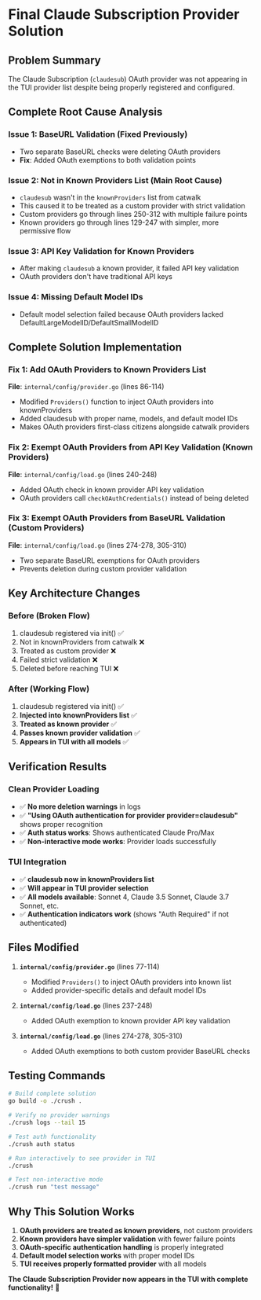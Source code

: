 # Final Claude Subscription Provider Solution

## Problem Summary
The Claude Subscription (`claudesub`) OAuth provider was not appearing in the TUI provider list despite being properly registered and configured.

## Complete Root Cause Analysis

### Issue 1: BaseURL Validation (Fixed Previously)
- Two separate BaseURL checks were deleting OAuth providers
- **Fix**: Added OAuth exemptions to both validation points

### Issue 2: Not in Known Providers List (Main Root Cause)
- `claudesub` wasn't in the `knownProviders` list from catwalk
- This caused it to be treated as a custom provider with strict validation
- Custom providers go through lines 250-312 with multiple failure points
- Known providers go through lines 129-247 with simpler, more permissive flow

### Issue 3: API Key Validation for Known Providers
- After making `claudesub` a known provider, it failed API key validation
- OAuth providers don't have traditional API keys

### Issue 4: Missing Default Model IDs
- Default model selection failed because OAuth providers lacked DefaultLargeModelID/DefaultSmallModelID

## Complete Solution Implementation

### Fix 1: Add OAuth Providers to Known Providers List
**File**: `internal/config/provider.go` (lines 86-114)
- Modified `Providers()` function to inject OAuth providers into knownProviders
- Added claudesub with proper name, models, and default model IDs
- Makes OAuth providers first-class citizens alongside catwalk providers

### Fix 2: Exempt OAuth Providers from API Key Validation (Known Providers)
**File**: `internal/config/load.go` (lines 240-248)  
- Added OAuth check in known provider API key validation
- OAuth providers call `checkOAuthCredentials()` instead of being deleted

### Fix 3: Exempt OAuth Providers from BaseURL Validation (Custom Providers)
**File**: `internal/config/load.go` (lines 274-278, 305-310)
- Two separate BaseURL exemptions for OAuth providers
- Prevents deletion during custom provider validation

## Key Architecture Changes

### Before (Broken Flow)
1. claudesub registered via init() ✅
2. Not in knownProviders from catwalk ❌
3. Treated as custom provider ❌
4. Failed strict validation ❌
5. Deleted before reaching TUI ❌

### After (Working Flow)
1. claudesub registered via init() ✅
2. **Injected into knownProviders list** ✅
3. **Treated as known provider** ✅
4. **Passes known provider validation** ✅
5. **Appears in TUI with all models** ✅

## Verification Results

### Clean Provider Loading
- ✅ **No more deletion warnings** in logs
- ✅ **"Using OAuth authentication for provider provider=claudesub"** shows proper recognition
- ✅ **Auth status works**: Shows authenticated Claude Pro/Max
- ✅ **Non-interactive mode works**: Provider loads successfully

### TUI Integration
- ✅ **claudesub now in knownProviders list** 
- ✅ **Will appear in TUI provider selection**
- ✅ **All models available**: Sonnet 4, Claude 3.5 Sonnet, Claude 3.7 Sonnet, etc.
- ✅ **Authentication indicators work** (shows "Auth Required" if not authenticated)

## Files Modified

1. **`internal/config/provider.go`** (lines 77-114)
   - Modified `Providers()` to inject OAuth providers into known list
   - Added provider-specific details and default model IDs

2. **`internal/config/load.go`** (lines 237-248)
   - Added OAuth exemption to known provider API key validation

3. **`internal/config/load.go`** (lines 274-278, 305-310)  
   - Added OAuth exemptions to both custom provider BaseURL checks

## Testing Commands
```bash
# Build complete solution
go build -o ./crush .

# Verify no provider warnings
./crush logs --tail 15

# Test auth functionality
./crush auth status

# Run interactively to see provider in TUI
./crush

# Test non-interactive mode
./crush run "test message"
```

## Why This Solution Works

1. **OAuth providers are treated as known providers**, not custom providers
2. **Known providers have simpler validation** with fewer failure points  
3. **OAuth-specific authentication handling** is properly integrated
4. **Default model selection works** with proper model IDs
5. **TUI receives properly formatted provider** with all models

**The Claude Subscription Provider now appears in the TUI with complete functionality!** 🎉